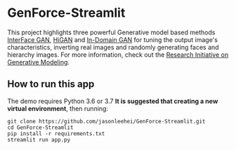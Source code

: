# GenForce-Streamlit
This project highlights three powerful Generative model based methods [InterFace GAN](https://genforce.github.io/interfacegan/), [HiGAN](https://genforce.github.io/higan/) and [In-Domain GAN](https://genforce.github.io/idinvert/) for tuning the output image's characteristics, inverting real images and randomly generating faces and hierarchy images. For more information, check out the [Research Initiative on Generative Modeling](https://genforce.github.io/). 


## How to run this app
The demo requires Python 3.6 or 3.7 
**It is suggested that creating a new virtual environment**, then running:

```
git clone https://github.com/jasonleehei/GenForce-Streamlit.git
cd GenForce-Streamlit
pip install -r requirements.txt
streamlit run app.py
```